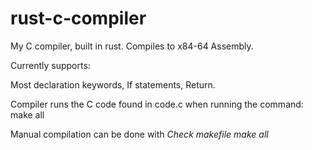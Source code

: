 # rust-c-compiler

My C compiler, built in rust. Compiles to x84-64 Assembly.

Currently supports: 

Most declaration keywords, If statements, Return.

Compiler runs the C code found in code.c when running the command: make all

Manual compilation can be done with 
*Check makefile make all*
